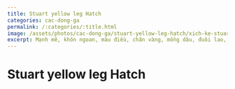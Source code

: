 ```yaml
---
title: Stuart yellow leg Hatch
categories: cac-dong-ga
permalink: /:categories/:title.html
image: /assets/photos/cac-dong-ga/stuart-yellow-leg-hatch/xich-ke-stuart-yellow-legged-hatch-02.jpg
excerpt: Mạnh mẽ, khôn ngoan, màu điều, chân vàng, mồng dâu, đuôi lao, thân hình vạm vỡ, gà chạng khá lớn, thường ở mức 2.5 - 2.8kg
---
```


# Stuart yellow leg Hatch